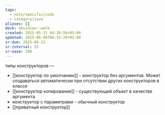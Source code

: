 ```yaml
---
tags:
  - note/specific/code
  - category/java
aliases: []
deck: obsidian::work
created: 2025-05-31 04:26:56+03:00
updated: 2025-06-06T06:55:29+03:00
sr-due: 2025-06-21
sr-interval: 15
sr-ease: 290
---
```


типы конструкторов
—
- [[конструктор по умолчанию]] - конструктор без аргументов. Может создаваться автоматически при отсутствии других конструкторов в классе
- [[конструктор копирования]] - существующий объект в качестве аргумента
- конструктор с параметрами - обычный конструктор
- [[приватный конструктор]]
